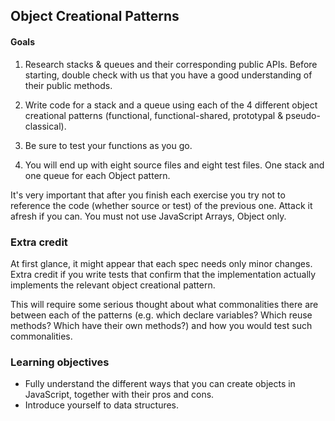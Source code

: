 ## Object Creational Patterns

#### Goals

1. Research stacks & queues and their corresponding public APIs. Before starting, double check with us that you have a good understanding of their public methods.

2. Write code for a stack and a queue using each of the 4 different object creational patterns (functional, functional-shared, prototypal & pseudo-classical).

3. Be sure to test your functions as you go.

4. You will end up with eight source files and eight test files. One stack and one queue for each Object pattern.

It's very important that after you finish each exercise you try not to reference the code (whether source or test) of the previous one. Attack it afresh if you can. You must not use JavaScript Arrays, Object only.

### Extra credit

At first glance, it might appear that each spec needs only minor changes. Extra credit if you write tests that confirm that the implementation actually implements the relevant object creational pattern.

This will require some serious thought about what commonalities there are between each of the patterns (e.g. which declare variables? Which reuse methods? Which have their own methods?) and how you would test such commonalities.

### Learning objectives

- Fully understand the different ways that you can create objects in JavaScript, together with their pros and cons.
- Introduce yourself to data structures.

